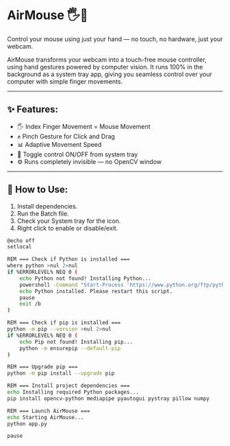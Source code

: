 # AirMouse 🖐️🚀
Control your mouse using just your hand — no touch, no hardware, just your webcam.

AirMouse transforms your webcam into a touch-free mouse controller, using hand gestures powered by computer vision. It runs 100% in the background as a system tray app, giving you seamless control over your computer with simple finger movements.

---

## ✨ Features:
- 🖐️ Index Finger Movement = Mouse Movement
- ✊ Pinch Gesture for Click and Drag
- 📊 Adaptive Movement Speed
- 🛑 Toggle control ON/OFF from system tray
- ⚙️ Runs completely invisible — no OpenCV window
---

## 🚀 How to Use:
1. Install dependencies.
2. Run the Batch file.
3. Check your System tray for the icon.
4. Right click to enable or disable/exit.
   
```bash
@echo off
setlocal

REM === Check if Python is installed ===
where python >nul 2>nul
if %ERRORLEVEL% NEQ 0 (
    echo Python not found! Installing Python...
    powershell -Command "Start-Process 'https://www.python.org/ftp/python/3.12.3/python-3.12.3-amd64.exe' -ArgumentList '/quiet InstallAllUsers=1 PrependPath=1' -Wait"
    echo Python installed. Please restart this script.
    pause
    exit /b
)

REM === Check if pip is installed ===
python -m pip --version >nul 2>nul
if %ERRORLEVEL% NEQ 0 (
    echo Pip not found! Installing pip...
    python -m ensurepip --default-pip
)

REM === Upgrade pip ===
python -m pip install --upgrade pip

REM === Install project dependencies ===
echo Installing required Python packages...
pip install opencv-python mediapipe pyautogui pystray pillow numpy

REM === Launch AirMouse ===
echo Starting AirMouse...
python app.py

pause
